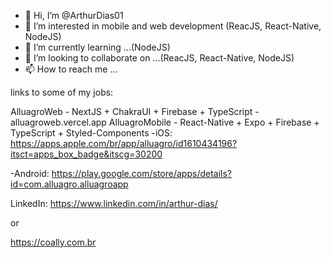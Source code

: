 - 👋 Hi, I’m @ArthurDias01
- 👀 I’m interested in mobile and web development (ReacJS, React-Native, NodeJS)
- 🌱 I’m currently learning ...(NodeJS)
- 💞️ I’m looking to collaborate on ...(ReacJS, React-Native, NodeJS)
- 📫 How to reach me ...

links to some of my jobs: 

AlluagroWeb - NextJS + ChakraUI + Firebase + TypeScript - alluagroweb.vercel.app
AlluagroMobile - React-Native + Expo + Firebase + TypeScript + Styled-Components
-iOS: https://apps.apple.com/br/app/alluagro/id1610434196?itsct=apps_box_badge&itscg=30200

-Android: https://play.google.com/store/apps/details?id=com.alluagro.alluagroapp

LinkedIn:
https://www.linkedin.com/in/arthur-dias/

or

https://coally.com.br
<!---
ArthurDias01/ArthurDias01 is a ✨ special ✨ repository because its `README.md` (this file) appears on your GitHub profile.
You can click the Preview link to take a look at your changes.
--->
